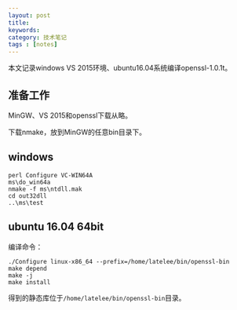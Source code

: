 ```yaml
---
layout: post
title: 
keywords: 
category: 技术笔记
tags : [notes]
---
```

本文记录windows VS 2015环境、ubuntu16.04系统编译openssl-1.0.1t。
<!-- more -->

## 准备工作

MinGW、VS 2015和openssl下载从略。  

下载nmake，放到MinGW的任意bin目录下。


## windows
```
perl Configure VC-WIN64A
ms\do_win64a
nmake -f ms\ntdll.mak
cd out32dll
..\ms\test
```

## ubuntu 16.04 64bit
编译命令：
```
./Configure linux-x86_64 --prefix=/home/latelee/bin/openssl-bin
make depend
make -j
make install
```
得到的静态库位于`/home/latelee/bin/openssl-bin`目录。